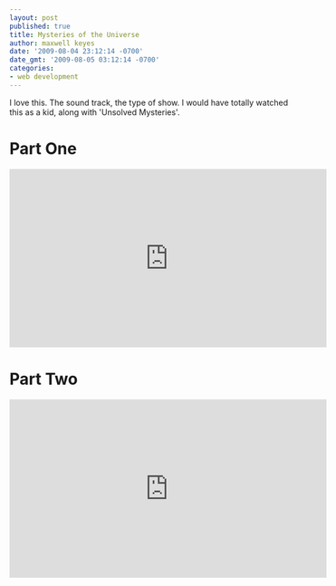 ```yaml
---
layout: post
published: true
title: Mysteries of the Universe
author: maxwell keyes
date: '2009-08-04 23:12:14 -0700'
date_gmt: '2009-08-05 03:12:14 -0700'
categories:
- web development
---
```


I love this. The sound track, the type of show. I would have totally watched
this as a kid, along with 'Unsolved Mysteries'.

# Part One

<iframe width="560" height="315" src="https://www.youtube.com/embed/i_K6tSOahf0" frameborder="0" allowfullscreen></iframe>

# Part Two

<iframe width="560" height="315" src="https://www.youtube.com/embed/gho9qnlvOgY" frameborder="0" allowfullscreen></iframe>
